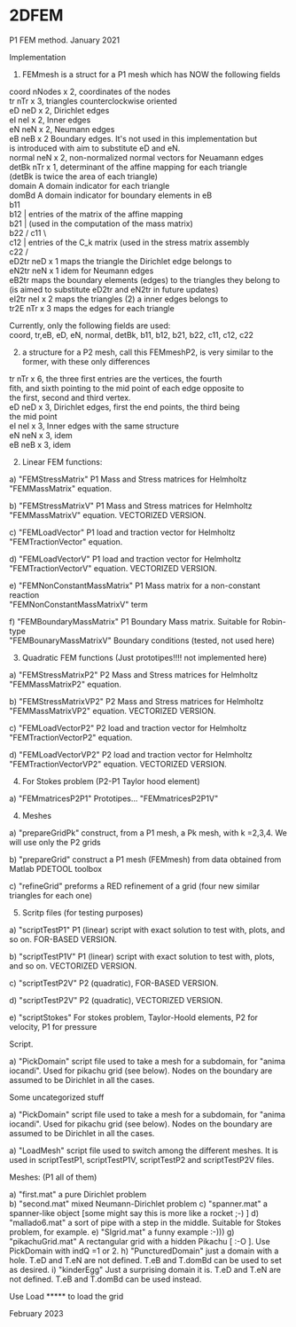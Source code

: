 # 2DFEM

P1 FEM method. 
January 2021

Implementation 

1)   FEMmesh is a struct for a P1 mesh which has NOW the following fields  
  
coord     nNodes x 2, coordinates of the nodes  
tr        nTr x 3, triangles counterclockwise oriented  
eD        neD x 2, Dirichlet edges     
eI        neI x 2, Inner edges  
eN        neN x 2, Neumann edges  
eB        neB x 2  Boundary edges. It's not used in this implementation but   
          is introduced with aim to substitute eD and eN.   
normal    neN x 2, non-normalized normal vectors for Neuamann edges  
detBk     nTr x 1, determinant of the affine mapping for each triangle  
          (detBk is twice the area of each triangle)      
domain    A domain indicator for each triangle  
domBd     A domain indicator for boundary elements in eB   
b11       \
b12        | entries of the matrix of the affine mapping   
b21        | (used in the computation of the mass matrix)  
b22       /
c11       \    
c12        | entries of the C_k matrix (used in the stress matrix assembly  
c22       /  
eD2tr     neD x 1 maps the triangle the Dirichlet edge belongs to     
eN2tr     neN x 1 idem for Neumann edges       
eB2tr     maps the boundary elements (edges) to the triangles they belong to  
          (is aimed to substitute eD2tr and eN2tr in future updates)   
eI2tr     neI x 2 maps the triangles (2) a inner edges belongs to    
tr2E      nTr x 3 maps the edges for each triangle    

Currently, only the following fields are used:   
    coord, tr,eB, eD, eN, normal, detBk, b11, b12, b21, b22, c11, c12, c22  
  
2)   a structure for a P2 mesh, call this FEMmeshP2, is very similar to the   
     former, with these only differences   
 
tr        nTr x 6, the three first entries are the vertices, the fourth  
          fith, and sixth pointing to the mid point of each edge opposite to   
          the first, second and third vertex.   
eD        neD x 3, Dirichlet edges, first the end points, the third being  
                   the mid point  
eI        neI x 3, Inner edges with the same structure  
eN        neN x 3, idem  
eB        neB x 3, idem   
   
  
  
2)    Linear FEM functions:   

a)   "FEMStressMatrix"               P1 Mass and Stress matrices for Helmholtz   
     "FEMMassMatrix"                 equation.   

b)   "FEMStressMatrixV"              P1 Mass and Stress matrices for Helmholtz   
     "FEMMassMatrixV"                equation. VECTORIZED VERSION.  
     
c)   "FEMLoadVector"                 P1 load and traction vector for Helmholtz   
     "FEMTractionVector"             equation.   
     
d)   "FEMLoadVectorV"                P1 load and traction vector for Helmholtz   
     "FEMTractionVectorV"            equation. VECTORIZED VERSION.    

e)   "FEMNonConstantMassMatrix"      P1 Mass matrix for a non-constant reaction  
     "FEMNonConstantMassMatrixV"     term  
     
f)   "FEMBoundaryMassMatrix"         P1 Boundary Mass matrix. Suitable for Robin-type  
     "FEMBounaryMassMatrixV"         Boundary conditions (tested, not used here)   

    
3)   Quadratic FEM functions (Just prototipes!!!! not implemented here)

a)   "FEMStressMatrixP2"             P2 Mass and Stress matrices for Helmholtz 
     "FEMMassMatrixP2"               equation. 

b)   "FEMStressMatrixVP2"            P2 Mass and Stress matrices for Helmholtz 
     "FEMMassMatrixVP2"              equation. VECTORIZED VERSION.
     
c)   "FEMLoadVectorP2"               P2 load and traction vector for Helmholtz 
     "FEMTractionVectorP2"           equation. 
     
d)   "FEMLoadVectorVP2"              P2 load and traction vector for Helmholtz 
     "FEMTractionVectorVP2"          equation. VECTORIZED VERSION.
 
4)   For Stokes problem (P2-P1 Taylor hood element)

a)   "FEMmatricesP2P1"    	      Prototipes... 
     "FEMmatricesP2P1V"

4) Meshes

a)   "prepareGridPk"  construct, from a P1 mesh, a Pk mesh, with k =2,3,4. 
                      We will use only the P2 grids   
 
b)   "prepareGrid"    construct a P1 mesh (FEMmesh) from data obtained 
                      from Matlab PDETOOL toolbox 

c)   "refineGrid"     preforms a RED refinement of a grid (four new similar
                      triangles for each one) 
     
5)   Scritp files (for testing purposes)

 
a)    "scriptTestP1"                 P1 (linear) script with exact solution to test with, 
                                     plots, and so on. FOR-BASED VERSION. 
                                     
b)    "scriptTestP1V"                P1 (linear) script with exact solution to test with, 
                                     plots, and so on. VECTORIZED VERSION.
                                     
c)    "scriptTestP2V"                P2 (quadratic), FOR-BASED VERSION. 
                                     
d)    "scriptTestP2V"                P2 (quadratic), VECTORIZED VERSION.  

e)    "scriptStokes"                 For stokes problem, Taylor-Hoold elements, 
                                     P2 for velocity, P1 for pressure 
                                     

Script.  


a)   "PickDomain"     script file used to take a mesh for a subdomain, for 
                      "anima iocandi". Used for pikachu grid (see below). 
                      Nodes on the boundary are assumed to be Dirichlet 
                      in all the cases. 

Some uncategorized stuff

a)   "PickDomain"     script file used to take a mesh for a subdomain, for 
                      "anima iocandi". Used for pikachu grid (see below). 
                      Nodes on the boundary are assumed to be Dirichlet 
                      in all the cases.                       
                      
a)   "LoadMesh"       script file used to switch among the different
                      meshes. It is used in scriptTestP1, scriptTestP1V,
                      scriptTestP2 and scriptTestP2V files. 

Meshes: (P1 all of them)

a)  "first.mat"       a pure Dirichlet problem  
b)  "second.mat"      mixed Neumann-Dirichlet problem 
c)  "spanner.mat"     a spanner-like object
                      [some might say this is more like a rocket ;-) ]
d)  "mallado6.mat"    a sort of pipe with a step in the middle. Suitable for Stokes
                      problem, for example. 
e)  "SIgrid.mat"      a funny example :-)))
g)  "pikachuGrid.mat" A rectangular grid with a hidden Pikachu [ :-O ]. 
                      Use PickDomain with indQ =1 or 2.
h)  "PuncturedDomain" just a domain with a hole. T.eD and T.eN are not defined.
                      T.eB and T.domBd can be used to set as desired. 
i)  "kinderEgg"       Just a surprising domain it is.  T.eD and T.eN are not defined.
		              T.eB and T.domBd can be used instead.


Use Load ***** to load the grid


February 2023
